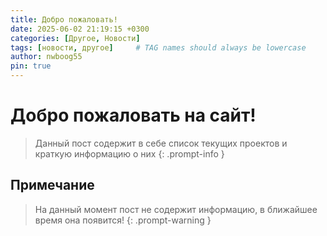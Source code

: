 ```yaml
---
title: Добро пожаловать!
date: 2025-06-02 21:19:15 +0300
categories: [Другое, Новости]
tags: [новости, другое]     # TAG names should always be lowercase
author: nwboog55
pin: true
---
```


# Добро пожаловать на сайт!

> Данный пост содержит в себе список текущих проектов и краткую информацию о них
{: .prompt-info }

## Примечание

> На данный момент пост не содержит информацию, в ближайшее время она появится!
{: .prompt-warning }
